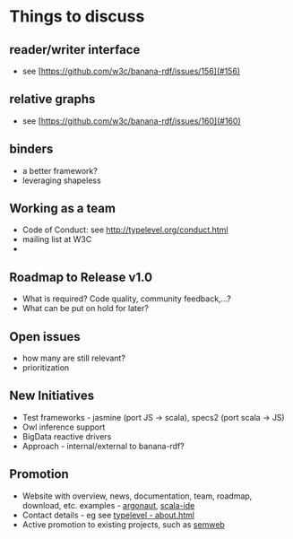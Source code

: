 Things to discuss
=================

reader/writer interface
-----------------------

* see [https://github.com/w3c/banana-rdf/issues/156](#156)

relative graphs
---------------

* see [https://github.com/w3c/banana-rdf/issues/160](#160)

binders
-------

* a better framework?
* leveraging shapeless

Working as a team
-----------------

* Code of Conduct: see http://typelevel.org/conduct.html
* mailing list at W3C
* 

Roadmap to Release v1.0
-----------------------

* What is required? Code quality, community feedback,...?
* What can be put on hold for later?

Open issues
-----------

* how many are still relevant?
* prioritization

New Initiatives
---------------

* Test frameworks - jasmine (port JS -> scala), specs2 (port scala -> JS)
* Owl inference support
* BigData reactive drivers
* Approach - internal/external to banana-rdf?

Promotion
---------
* Website with overview, news, documentation, team, roadmap, download, etc. examples - [argonaut](http://argonaut.io/), [scala-ide](http://scala-ide.org/)
* Contact details - eg see [typelevel - about.html](http://typelevel.org/about.html)
* Active promotion to existing projects, such as [semweb](https://github.com/scalax/semweb)
